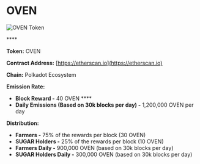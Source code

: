 # OVEN

![OVEN Token](../../.gitbook/assets/icon-square-512%20%281%29.png)

\*\*\*\*

**Token:** OVEN

**Contract Address:** [https://etherscan.io](https://etherscan.io) 

**Chain:** Polkadot Ecosystem

**Emission Rate:** 

* **Block Reward -**  40 OVEN                                                                                                       ****
* **Daily Emissions \(Based on 30k blocks per day\) -**  1,200,000 OVEN per day

**Distribution:**

* **Farmers -** 75% of the rewards per block \(30 OVEN\)
* **SUGAR Holders -** 25% of the rewards per block \(10 OVEN\)
* **Farmers Daily -** 900,000 OVEN \(based on 30k blocks per day\)
* **SUGAR Holders Daily -** 300,000 OVEN \(based on 30k blocks per day\)

